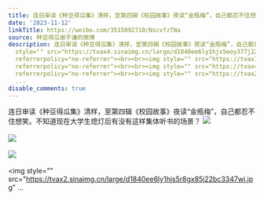 ```yaml
---
title: 连日审读《种豆得瓜集》清样，至第四辑《校园故事》夜读“金瓶梅”，自己都忍不住想笑。不知道现在大学生熄灯后有没有这样集体听书的场景？ [图片][图片][图片][...
date: '2023-11-12'
linkTitle: https://weibo.com/3515092710/NscvfzTNa
source: 种豆得瓜谢不谦的微博
description: 连日审读《种豆得瓜集》清样，至第四辑《校园故事》夜读“金瓶梅”，自己都忍不住想笑。不知道现在大学生熄灯后有没有这样集体听书的场景？ <img
  style="" src="https://tvax4.sinaimg.cn/large/d1840ee6ly1hjs5eoy377j22bc334x6q.jpg"
  referrerpolicy="no-referrer"><br><br><img style="" src="https://tvax1.sinaimg.cn/large/d1840ee6ly1hjs5erki6ij22eo37k4qq.jpg"
  referrerpolicy="no-referrer"><br><br><img style="" src="https://tvax4.sinaimg.cn/large/d1840ee6ly1hjs5r4hw7xj22eo37k4qq.jpg"
  referrerpolicy="no-referrer"><br><br><img style="" src="https://tvax2.sinaimg.cn/large/d1840ee6ly1hjs5r8gx85j22bc3347wj.jpg"
  ...
disable_comments: true
---
```

连日审读《种豆得瓜集》清样，至第四辑《校园故事》夜读“金瓶梅”，自己都忍不住想笑。不知道现在大学生熄灯后有没有这样集体听书的场景？ <img style="" src="https://tvax4.sinaimg.cn/large/d1840ee6ly1hjs5eoy377j22bc334x6q.jpg" referrerpolicy="no-referrer"><br><br><img style="" src="https://tvax1.sinaimg.cn/large/d1840ee6ly1hjs5erki6ij22eo37k4qq.jpg" referrerpolicy="no-referrer"><br><br><img style="" src="https://tvax4.sinaimg.cn/large/d1840ee6ly1hjs5r4hw7xj22eo37k4qq.jpg" referrerpolicy="no-referrer"><br><br><img style="" src="https://tvax2.sinaimg.cn/large/d1840ee6ly1hjs5r8gx85j22bc3347wj.jpg" ...